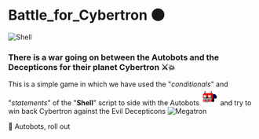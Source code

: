 # Battle_for_Cybertron 🌑
![Shell](https://img.shields.io/badge/Script-Shell-maroon.svg)

### There is a war going on between the Autobots and the Decepticons for their planet Cybertron ⚔️💥
    
  This is a simple game in which we have used the "_conditionals_" and "_statements_" of the "__Shell__" script to side with the Autobots ![Optimus](https://github.com/Parikshit88/Battle_for_Cybertron/blob/master/Gifs/optimus-prime.gif) and try to win back Cybertron against the Evil Decepticons ![Megatron](https://github.com/Parikshit88/Battle_for_Cybertron/blob/master/Gifs/megatron(1).gif)
 
  
 🤖 Autobots, roll out
